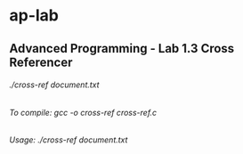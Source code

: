 # ap-lab
## Advanced Programming - Lab 1.3 Cross Referencer

###### ./cross-ref document.txt 
###### To compile: gcc -o cross-ref cross-ref.c
###### Usage: ./cross-ref document.txt

